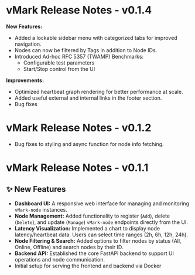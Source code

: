 # vMark Release Notes - v0.1.4

**New Features:**
- Added a lockable sidebar menu with categorized tabs for improved navigation.
- Nodes can now be filtered by Tags in addition to Node IDs.
- Introduced Ad-hoc RFC 5357 (TWAMP) Benchmarks:
    - Configurable test parameters
    - Start/Stop control from the UI

**Improvements:**

- Optimized heartbeat graph rendering for better performance at scale.
- Added useful external and internal links in the footer section.
- Bug fixes

# vMark Release Notes - v0.1.2

- Bug fixes to styling and async function for node info fetching.

# vMark Release Notes - v0.1.1

## ✨ New Features

*   **Dashboard UI:** A responsive web interface for managing and monitoring `vMark-node` instances.
*   **Node Management:** Added functionality to register (`Add`), delete (`Delete`), and update (`Manage`) `vMark-node` endpoints directly from the UI.
*   **Latency Visualization:** Implemented a chart to display node latency/heartbeat data. Users can select time ranges (2h, 6h, 12h, 24h).
*   **Node Filtering & Search:** Added options to filter nodes by status (All, Online, Offline) and search nodes by their ID.
*   **Backend API:** Established the core FastAPI backend to support UI operations and node communication.
*   Initial setup for serving the frontend and backend via Docker
